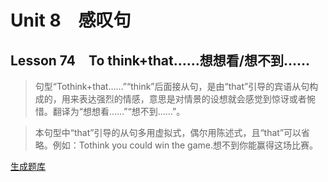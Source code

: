 ﻿ # Unit 8　感叹句
 ## Lesson 74　To think+that……想想看/想不到……
 
> 句型“Tothink+that……”“think”后面接从句，是由“that”引导的宾语从句构成的，用来表达强烈的情感，意思是对情景的设想就会感觉到惊讶或者惋惜。翻译为“想想看……”“想不到……”。

> 本句型中“that”引导的从句多用虚拟式，偶尔用陈述式，且“that”可以省略。例如：Tothink you could win the game.想不到你能赢得这场比赛。


 [生成题库](./question/f074.json)